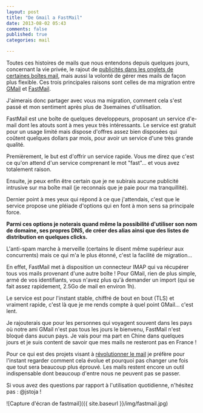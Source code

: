 ```yaml
---
layout: post
title: "De Gmail a FastMail"
date: 2013-08-02 05:43
comments: false
published: true
categories: mail

---
```


Toutes ces histoires de mails que nous entendons depuis quelques jours, concernant la vie privée, le rajout de [publicités dans les onglets de certaines boîtes mail](http://news.cnet.com/8301-1023_3-57594819-93/google-starts-placing-ads-directly-in-gmail-inboxes/), mais aussi la volonté de gérer mes mails de façon plus flexible.
Ces trois principales raisons sont celles de ma migration entre [GMail](http://gmail.com) et [FastMail](http://fastmail.fm).

J'aimerais donc partager avec vous ma migration, comment cela s'est passé et mon sentiment après plus de 3semaines d'utilisation.

FastMail est une boîte de quelques developpeurs, proposant un service d'e-mail dont les atouts sont à mes yeux très intéressants. Le service est gratuit pour un usage limité mais dispose d'offres assez bien disposées qui coûtent quelques dollars par mois, pour avoir un service d'une très grande qualité.

Premièrement, le but est d'offrir un service rapide. Vous me direz que c'est ce qu'on attend d'un service comprenant le mot "fast"… et vous avez totalement raison.

Ensuite, je peux enfin être certain que je ne subirais aucune publicité intrusive sur ma boîte mail (je reconnais que je paie pour ma tranquillité).

Dernier point à mes yeux qui répond à ce que j'attendais, c'est que le service propose une pléiade d'options qui en font à mon sens sa principale force.

**Parmi ces options je noterais quand même la possibilité d'utiliser son nom de domaine, ses propres DNS, de créer des alias ainsi que des listes de distribution en quelques clicks.**

L'anti-spam marche à merveille (certains le disent même supérieur aux concurrents) mais ce qui m'a le plus étonné, c'est la facilité de migration…

En effet, FastMail met à disposition un connecteur IMAP qui va récupérer tous vos mails provenant d'une autre boîte ! Pour GMail, rien de plus simple, armé de vos identifiants, vous n'avez plus qu'à demander un import (qui se fait assez rapidement, 2.5Go de mail en environ 1h).

Le service est pour l'instant stable, chiffré de bout en bout (TLS) et vraiment rapide, c'est là que je me rends compte à quel point GMail… c'est lent.

Je rajouterais que pour les personnes qui voyagent souvent dans les pays où notre ami GMail n'est pas tous les jours le bienvenu, FastMail n'est bloqué dans aucun pays. Je vais pour ma part en Chine dans quelques jours et je suis content de savoir que mes mails ne resteront pas en France !

Pour ce qui est des projets visant à [révolutionner le mail](http://www.mailpile.is/) je préfère pour l'instant regarder comment cela évolue et pourquoi pas changer une fois que tout sera beaucoup plus éprouvé. Les mails restent encore un outil indispensable dont beaucoup d'entre nous ne peuvent pas se passer.

Si vous avez des questions par rapport à l'utilisation quotidienne, n'hésitez pas : @jstoja !

![Capture d'écran de fastmail]({{ site.baseurl }}/img/fastmail.jpg)

